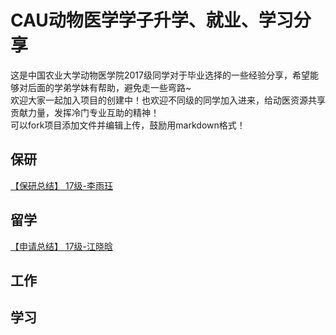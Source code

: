 # CAU动物医学学子升学、就业、学习分享
这是中国农业大学动物医学院2017级同学对于毕业选择的一些经验分享，希望能够对后面的学弟学妹有帮助，避免走一些弯路~    
欢迎大家一起加入项目的创建中！也欢迎不同级的同学加入进来，给动医资源共享贡献力量，发挥冷门专业互助的精神！  
可以fork项目添加文件并编辑上传，鼓励用markdown格式！
## 保研
[【保研总结】 17级-李雨珏](https://github.com/Jeanette-Jiang/VetmedStudentShare/blob/main/%E4%BF%9D%E7%A0%94/yujue.md)

## 留学
[【申请总结】 17级-江晓晗](https://github.com/Jeanette-Jiang/VetmedStudentShare/blob/main/%E7%95%99%E5%AD%A6/Jiang.md) 

## 工作

## 学习



